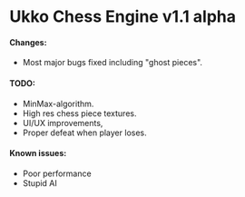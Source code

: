 # Ukko Chess Engine v1.1 alpha

#### Changes:
- Most major bugs fixed including "ghost pieces".

#### TODO:
- MinMax-algorithm.
- High res chess piece textures.
- UI/UX improvements,
- Proper defeat when player loses.

#### Known issues:
- Poor performance
- Stupid AI
